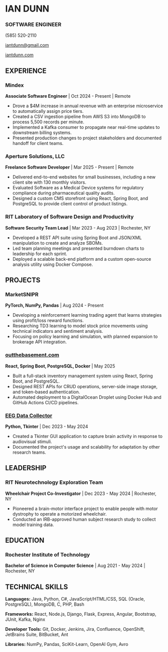# IAN DUNN

### SOFTWARE ENGINEER

(585) 520-2110

iantdunn@gmail.com

[iantdunn.com](https://iantdunn.com)

## EXPERIENCE

### Mindex
**Associate Software Engineer** | Oct 2024 - Present | Remote

- Drove a $4M increase in annual revenue with an enterprise microservice to automatically assign price tiers.
- Created a CSV ingestion pipeline from AWS S3 into MongoDB to process 5,500 records per minute.
- Implemented a Kafka consumer to propagate near real-time updates to downstream billing systems.
- Presented production changes to project stakeholders and documented handoff for client teams.

### Aperture Solutions, LLC
**Freelance Software Developer** | Mar 2025 - Present | Remote

- Delivered end-to-end websites for small businesses, including a new client site with 130 monthly visitors.
- Evaluated Software as a Medical Device systems for regulatory compliance during pharmaceutical quality audits.
- Designed a custom CMS storefront using React, Spring Boot, and PostgreSQL to provide client control of product listings.

### RIT Laboratory of Software Design and Productivity
**Software Security Team Lead** | Mar 2023 - Aug 2023 | Rochester, NY

- Developed a REST API suite using Spring Boot and JSON/XML manipulation to create and analyze SBOMs.
- Led team planning meetings and presented burndown charts to leadership for each sprint.
- Deployed a scalable back-end platform and a custom open-source analysis utility using Docker Compose.

## PROJECTS

### MarketSNIPR
**PyTorch, NumPy, Pandas** | Aug 2024 - Present

- Developing a reinforcement learning trading agent that learns strategies using profit/loss reward functions.
- Researching TD3 learning to model stock price movements using technical indicators and sentiment analysis.
- Focusing on policy learning and simulation, with planned expansion to brokerage API integration.

### [outthebasement.com](https://outthebasement.com)
**React, Spring Boot, PostgreSQL, Docker** | May 2025

- Built a full-stack inventory management system using React, Spring Boot, and PostgreSQL.
- Designed REST APIs for CRUD operations, server-side image storage, and token-based authentication.
- Automated deployment to a DigitalOcean Droplet using Docker Hub and GitHub Actions CI/CD pipelines.

### [EEG Data Collector](https://github.com/Neurotechnology-Exploration-Team/DataCollector)
**Python, Tkinter** | Dec 2023 - May 2024

- Created a Tkinter GUI application to capture brain activity in response to audiovisual stimuli.
- Documented the project's usage and scalability for adaptation by other research teams.

## LEADERSHIP

### RIT Neurotechnology Exploration Team
**Wheelchair Project Co-Investigator** | Dec 2023 - May 2024 | Rochester, NY

- Pioneered a brain-motor interface project to enable people with motor dystrophy to operate a motorized wheelchair.
- Conducted an IRB-approved human subject research study to collect model training data.

## EDUCATION

### Rochester Institute of Technology
**Bachelor of Science in Computer Science** | Aug 2021 - May 2024 | Rochester, NY

## TECHNICAL SKILLS

**Languages:** Java, Python, C\#, JavaScript/HTML/CSS, SQL (Oracle, PostgreSQL), MongoDB, C, PHP, Bash

**Frameworks:** React, Node.js, Django, Flask, Express, Angular, Bootstrap, JUnit, Kafka, Nginx

**Developer Tools:** Git, Docker, Jenkins, Jira, Confluence, OpenShift, JetBrains Suite, BitBucket, Ant

**Libraries:** NumPy, Pandas, SciKit-Learn, OpenAI Gym, Avro

